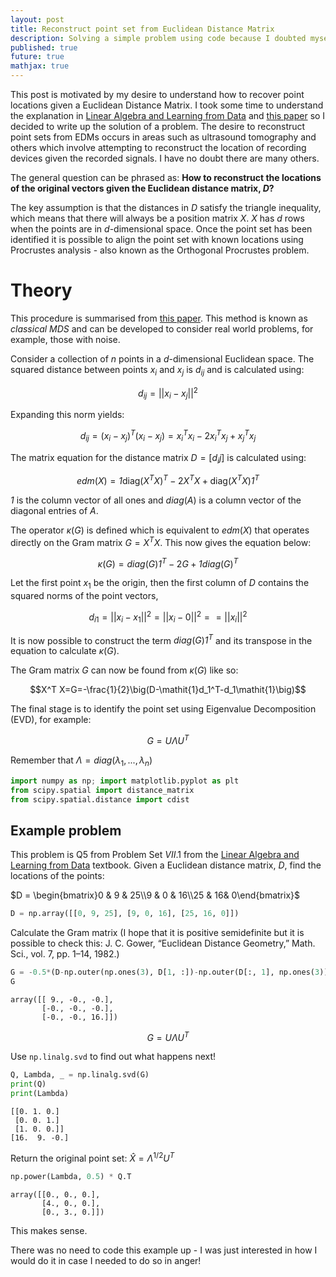 ```yaml
---
layout: post
title: Reconstruct point set from Euclidean Distance Matrix
description: Solving a simple problem using code because I doubted myself.
published: true
future: true
mathjax: true
---
```



This post is motivated by my desire to understand how to recover point locations given a Euclidean Distance Matrix. I took some time to understand the explanation in [Linear Algebra and Learning from Data](https://math.mit.edu/~gs/learningfromdata/) and [this paper](https://arxiv.org/pdf/1502.07541.pdf) so I decided to write up the solution of a problem. The desire to reconstruct point sets from EDMs occurs in areas such as ultrasound tomography and others which involve attempting to reconstruct the location of recording devices given the recorded signals. I have no doubt there are many others.

The general question can be phrased as: __How to reconstruct the locations of the original vectors given the Euclidean distance matrix, $D$?__ 

The key assumption is that the distances in $D$ satisfy the triangle inequality, which means that there will always be a position matrix $X$. $X$ has $d$ rows when the points are in $d$-dimensional space. Once the point set has been identified it is possible to align the point set with known locations using Procrustes analysis - also known as the Orthogonal Procrustes problem.

# Theory

This procedure is summarised from [this paper](https://arxiv.org/pdf/1502.07541.pdf). This method is known as _classical MDS_ and can be developed to consider real world problems, for example, those with noise.

Consider a collection of $n$ points in a $d$-dimensional Euclidean space. The squared distance between points $x_i$ and $x_j$ is $d_{ij}$ and is calculated using:

$$ d_{ij}= \lvert\lvert x_i - x_j \rvert\rvert^2$$

Expanding this norm yields:

$$d_{ij}=(x_i - x_j)^T(x_i - x_j) = x_i^T x_i - 2x_i^T x_j + x_j^T x_j$$

The matrix equation for the distance matrix $D=[d_ij]$ is calculated using:

$$edm(X)=\mathit{1} \text{diag}(X^TX)^T - 2X^TX + \text{diag}(X^T X)\mathit{1}^T$$

$\mathit{1}$ is the column vector of all ones and $diag(A)$ is a column vector of the diagonal entries of $A$.

The operator $\kappa (G)$ is defined which is equivalent to $edm(X)$ that operates directly on the Gram matrix $G=X^T X$. This now gives the equation below:

$$\kappa (G) = diag(G)\mathit{1}^T - 2G + \mathit{1} diag(G)^T$$

Let the first point $x_1$ be the origin, then the first column of $D$ contains the squared norms of the point vectors,

$$d_{i1} = \lvert\lvert x_i - x_1 \rvert\rvert^2= \lvert\lvert x_i - 0 \rvert\rvert^2 == \lvert\lvert x_i \rvert\rvert^2$$

It is now possible to construct the term $diag(G)\mathit{1}^T$ and its transpose in the equation to calculate $\kappa (G)$.

The Gram matrix $G$ can now be found from $\kappa (G)$ like so:

$$X^T X=G=-\frac{1}{2}\big(D-\mathit{1}d_1^T-d_1\mathit{1}\big)$$

The final stage is to identify the point set using Eigenvalue Decomposition (EVD), for example:

$$G =U\Lambda U^T$$

Remember that $\Lambda = diag(\lambda_1, ...,\lambda_n)$


```python
import numpy as np; import matplotlib.pyplot as plt
from scipy.spatial import distance_matrix
from scipy.spatial.distance import cdist
```



## Example problem

This problem is Q5 from Problem Set $VII.1$ from the [Linear Algebra and Learning from Data](https://math.mit.edu/~gs/learningfromdata/) textbook. Given a Euclidean distance matrix, $D$, find the locations of the points:

$D = \begin{bmatrix}0 & 9 & 25\\9 & 0 & 16\\25 & 16& 0\end{bmatrix}$


```python
D = np.array([[0, 9, 25], [9, 0, 16], [25, 16, 0]])
```

Calculate the Gram matrix (I hope that it is positive semidefinite but it is possible to check this: J. C. Gower, “Euclidean Distance Geometry,” Math. Sci., vol. 7, pp. 1–14, 1982.)


```python
G = -0.5*(D-np.outer(np.ones(3), D[1, :])-np.outer(D[:, 1], np.ones(3)))
G
```




    array([[ 9., -0., -0.],
           [-0., -0., -0.],
           [-0., -0., 16.]])



$$G=U\Lambda U^T$$

Use ```np.linalg.svd``` to find out what happens next!


```python
Q, Lambda, _ = np.linalg.svd(G)
print(Q)
print(Lambda)
```

    [[0. 1. 0.]
     [0. 0. 1.]
     [1. 0. 0.]]
    [16.  9. -0.]


Return the original point set: $\hat{X}=\Lambda^{1/2}U^T$


```python
np.power(Lambda, 0.5) * Q.T
```




    array([[0., 0., 0.],
           [4., 0., 0.],
           [0., 3., 0.]])



This makes sense.

There was no need to code this example up - I was just interested in how I would do it in case I needed to do so in anger!

